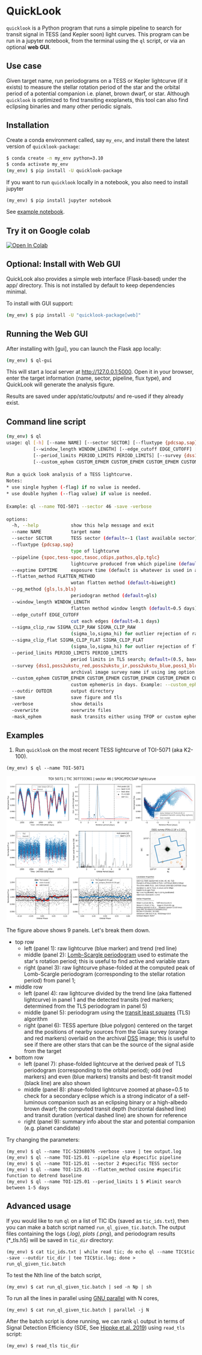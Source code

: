 # QuickLook
`quicklook` is a Python program that runs a simple pipeline to search for transit signal in TESS (and Kepler soon) light curves. This program can be run in a jupyter notebook, from the terminal using the `ql` script, or via an optional **web GUI**.

## Use case
Given target name, run periodograms on a TESS or Kepler lightcurve (if it exists) to measure the stellar rotation period of the star and the orbital period of a potential companion i.e. planet, brown dwarf, or star.
Although `quicklook` is optimized to find transiting exoplanets, this tool can also find eclipsing binaries and many other periodic signals.

## Installation
Create a conda environment called, say `my_env`, and install there the latest version of `quicklook-package`:

```bash
$ conda create -n my_env python=3.10
$ conda activate my_env
(my_env) $ pip install -U quicklook-package
```

If you want to run `quicklook` locally in a notebook, you also need to install jupyter
```
(my_env) $ pip install jupyter notebook
```
See [example notebook](https://github.com/jpdeleon/quicklook/blob/main/notebook/examples.ipynb).

## Try it on Google colab

<a href="https://colab.research.google.com/github/jpdeleon/quicklook/blob/main/notebook/examples.ipynb" target="_parent"><img src="https://colab.research.google.com/assets/colab-badge.svg" alt="Open In Colab"/></a>

## Optional: Install with Web GUI
QuickLook also provides a simple web interface (Flask-based) under the app/ directory.
This is not installed by default to keep dependencies minimal.

To install with GUI support:
```bash
(my_env) $ pip install -U "quicklook-package[web]"
```

## Running the Web GUI

After installing with [gui], you can launch the Flask app locally:

```bash
(my_env) $ ql-gui
```

This will start a local server at http://127.0.0.1:5000.
Open it in your browser, enter the target information (name, sector, pipeline, flux type), and QuickLook will generate the analysis figure.

Results are saved under app/static/outputs/ and re-used if they already exist.

## Command line script
```bash
(my_env) $ ql
usage: ql [-h] [--name NAME] [--sector SECTOR] [--fluxtype {pdcsap,sap}] [--pipeline {spoc,tess-spoc,tasoc,cdips,pathos,qlp,tglc}] [--exptime EXPTIME] [--flatten_method FLATTEN_METHOD] [--pg_method {gls,ls,bls}]
          [--window_length WINDOW_LENGTH] [--edge_cutoff EDGE_CUTOFF] [--sigma_clip_raw SIGMA_CLIP_RAW SIGMA_CLIP_RAW] [--sigma_clip_flat SIGMA_CLIP_FLAT SIGMA_CLIP_FLAT]
          [--period_limits PERIOD_LIMITS PERIOD_LIMITS] [--survey {dss1,poss2ukstu_red,poss2ukstu_ir,poss2ukstu_blue,poss1_blue,poss1_red,all,quickv,phase2_gsc2,phase2_gsc1}]
          [--custom_ephem CUSTOM_EPHEM CUSTOM_EPHEM CUSTOM_EPHEM CUSTOM_EPHEM CUSTOM_EPHEM CUSTOM_EPHEM] [--outdir OUTDIR] [-save] [-verbose] [-overwrite] [-mask_ephem]

Run a quick look analysis of a TESS lightcurve.
Notes:
* use single hyphen (-flag) if no value is needed.
* use double hyphen (--flag value) if value is needed.

Example: ql --name TOI-5071 --sector 46 -save -verbose

options:
  -h, --help            show this help message and exit
  --name NAME           target name
  --sector SECTOR       TESS sector (default=-1 (last available sector))
  --fluxtype {pdcsap,sap}
                        type of lightcurve
  --pipeline {spoc,tess-spoc,tasoc,cdips,pathos,qlp,tglc}
                        lightcurve produced from which pipeline (default=SPOC)
  --exptime EXPTIME     exposure time (default is whatever is used in available sector)
  --flatten_method FLATTEN_METHOD
                        wotan flatten method (default=biweight)
  --pg_method {gls,ls,bls}
                        periodogran method (default=gls)
  --window_length WINDOW_LENGTH
                        flatten method window length (default=0.5 days)
  --edge_cutoff EDGE_CUTOFF
                        cut each edges (default=0.1 days)
  --sigma_clip_raw SIGMA_CLIP_RAW SIGMA_CLIP_RAW
                        (sigma_lo,sigma_hi) for outlier rejection of raw lc before flattening/detrending
  --sigma_clip_flat SIGMA_CLIP_FLAT SIGMA_CLIP_FLAT
                        (sigma_lo,sigma_hi) for outlier rejection of flattened/detrended lc
  --period_limits PERIOD_LIMITS PERIOD_LIMITS
                        period limits in TLS search; default=(0.5, baseline/2) d
  --survey {dss1,poss2ukstu_red,poss2ukstu_ir,poss2ukstu_blue,poss1_blue,poss1_red,all,quickv,phase2_gsc2,phase2_gsc1}
                        archival image survey name if using img option (default=dss1)
  --custom_ephem CUSTOM_EPHEM CUSTOM_EPHEM CUSTOM_EPHEM CUSTOM_EPHEM CUSTOM_EPHEM CUSTOM_EPHEM
                        custom ephemeris in days. Example: --custom_ephem Tc Tcerr P Perr Tdur Tdurerr
  --outdir OUTDIR       output directory
  -save                 save figure and tls
  -verbose              show details
  -overwrite            overwrite files
  -mask_ephem           mask transits either using TFOP or custom ephemerides if available (default=False)
```

## Examples

1. Run `quicklook` on the most recent TESS lightcurve of TOI-5071 (aka K2-100).

```shell
(my_env) $ ql --name TOI-5071
```
![img](tests/TOI5071_s46_pdcsap_sc.png)

The figure above shows 9 panels. Let's break them down.
* top row
  - left (panel 1): raw lightcurve (blue marker) and trend (red line)
  - middle (panel 2): [Lomb-Scargle periodogram](https://docs.astropy.org/en/stable/timeseries/lombscargle.html) used to estimate the star's rotation period; this is useful to find active and variable stars
  - right (panel 3): raw lightcurve phase-folded at the computed peak of Lomb-Scargle periodogram (corresponding to the stellar rotation period) from panel 1;
* middle row
  - left (panel 4): raw lightcurve divided by the trend line (aka flattened lightcurve) in panel 1 and the detected transits (red markers; determined from the TLS periodogram in panel 5)
  - middle (panel 5): periodogram using the [transit least squares](https://ui.adsabs.harvard.edu/abs/2019A%26A...623A..39H/abstract) (TLS) algorithm
  - right (panel 6): TESS aperture (blue polygon) centered on the target and the positions of nearby sources from the Gaia survey (orange and red markers) overlaid on the archival [DSS](https://archive.stsci.edu/cgi-bin/dss_form) image; this is useful to see if there are other stars that can be the source of the signal aside from the target
* bottom row
  - left (panel 7): phase-folded lightcurve at the derived peak of TLS periodogram (corresponding to the orbital period); odd (red markers) and even (blue markers) transits and best-fit transit model (black line) are also shown
  - middle (panel 8): phase-folded lightcurve zoomed at phase=0.5 to check for a secondary eclipse which is a strong indicator of a self-luminous companion such as an eclipsing binary or a high-albedo brown dwarf; the computed transit depth (horizontal dashed line) and transit duration (vertical dashed line) are shown for reference
  - right (panel 9): summary info about the star and potential companion (e.g. planet candidate)

Try changing the parameters:
```shell
(my_env) $ ql --name TIC-52368076 -verbose -save | tee output.log
(my_env) $ ql --name TOI-125.01 --pipeline qlp #specific pipeline
(my_env) $ ql --name TOI-125.01 --sector 2 #specific TESS sector
(my_env) $ ql --name TOI-125.01 --flatten_method cosine #specific function to detrend baseline
(my_env) $ ql --name TOI-125.01 --period_limits 1 5 #limit search between 1-5 days
```

## Advanced usage

If you would like to run `ql` on a list of TIC IDs (saved as `tic_ids.txt`), then you can make a batch script named `run_ql_given_tic.batch`. The output files containing the logs (*.log), plots (*.png), and periodogram results (*_tls.h5) will be saved in `tic_dir` directory:

```shell
(my_env) $ cat tic_ids.txt | while read tic; do echo ql --name TIC$tic -save --outdir tic_dir | tee TIC$tic.log; done > run_ql_given_tic.batch
```

To test the Nth line of the batch script,

```shell
(my_env) $ cat run_ql_given_tic.batch | sed -n Np | sh
```

To run all the lines in parallel using [GNU parallel](https://www.gnu.org/software/parallel/) with N cores,

```shell
(my_env) $ cat run_ql_given_tic.batch | parallel -j N
```

After the batch script is done running, we can rank `ql` output in terms of Signal Detection Efficiency (SDE, See [Hippke et al. 2019](https://ui.adsabs.harvard.edu/abs/2019A%26A...623A..39H/abstract)) using `read_tls` script:

```shell
(my_env) $ read_tls tic_dir
```
